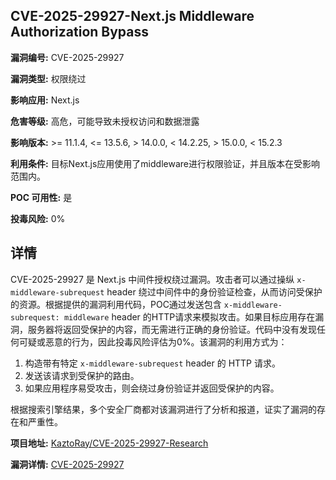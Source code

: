 ## CVE-2025-29927-Next.js Middleware Authorization Bypass

**漏洞编号:** CVE-2025-29927

**漏洞类型:** 权限绕过

**影响应用:** Next.js

**危害等级:** 高危，可能导致未授权访问和数据泄露

**影响版本:** >= 11.1.4, <= 13.5.6, > 14.0.0, < 14.2.25, > 15.0.0, < 15.2.3

**利用条件:** 目标Next.js应用使用了middleware进行权限验证，并且版本在受影响范围内。

**POC 可用性:** 是

**投毒风险:** 0%

## 详情

CVE-2025-29927 是 Next.js 中间件授权绕过漏洞。攻击者可以通过操纵 `x-middleware-subrequest` header 绕过中间件中的身份验证检查，从而访问受保护的资源。根据提供的漏洞利用代码，POC通过发送包含 `x-middleware-subrequest: middleware` header 的HTTP请求来模拟攻击。如果目标应用存在漏洞，服务器将返回受保护的内容，而无需进行正确的身份验证。代码中没有发现任何可疑或恶意的行为，因此投毒风险评估为0%。该漏洞的利用方式为：

1.  构造带有特定 `x-middleware-subrequest` header 的 HTTP 请求。
2.  发送该请求到受保护的路由。
3.  如果应用程序易受攻击，则会绕过身份验证并返回受保护的内容。

根据搜索引擎结果，多个安全厂商都对该漏洞进行了分析和报道，证实了漏洞的存在和严重性。

**项目地址:** [KaztoRay/CVE-2025-29927-Research](https://github.com/KaztoRay/CVE-2025-29927-Research)

**漏洞详情:** [CVE-2025-29927](https://nvd.nist.gov/vuln/detail/CVE-2025-29927)